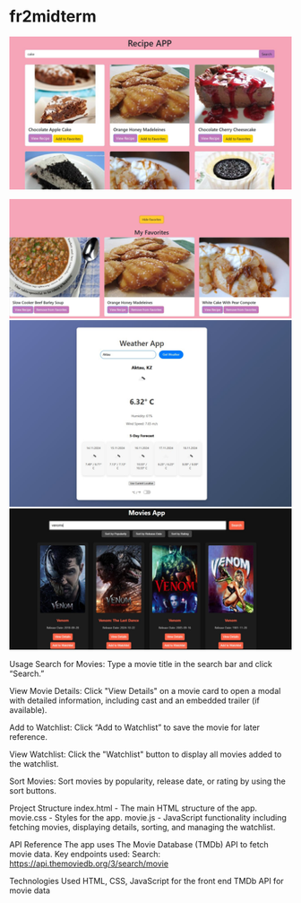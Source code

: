 # fr2midterm

![image alt](https://github.com/Aruzhaaaan/fr2midterm/blob/d4d065706fdd30aaaf042f905a0644fc5e1b6d93/recipe.jpg)

![image alt](https://github.com/Aruzhaaaan/fr2midterm/blob/806f0607f01a22a4793397aa1544b22f1c398a47/favorite.jpg)
![image alt](https://github.com/Aruzhaaaan/fr2midterm/blob/b9406c348da41ee9300edefc44b3c10b6812bf6e/weather.jpg)
![image alt](https://github.com/Aruzhaaaan/fr2midterm/blob/9d0c228e5ea56e70afe5654f17bf669389f1a2a8/movie.jpg)

Usage
Search for Movies: Type a movie title in the search bar and click “Search.”

View Movie Details: Click "View Details" on a movie card to open a modal with detailed information, including cast and an embedded trailer (if available).

Add to Watchlist: Click “Add to Watchlist” to save the movie for later reference.

View Watchlist: Click the "Watchlist" button to display all movies added to the watchlist.

Sort Movies: Sort movies by popularity, release date, or rating by using the sort buttons.

Project Structure
index.html - The main HTML structure of the app.
movie.css - Styles for the app.
movie.js - JavaScript functionality including fetching movies, displaying details, sorting, and managing the watchlist.

API Reference
The app uses The Movie Database (TMDb) API to fetch movie data. Key endpoints used:
Search: https://api.themoviedb.org/3/search/movie

Technologies Used
HTML, CSS, JavaScript for the front end
TMDb API for movie data

